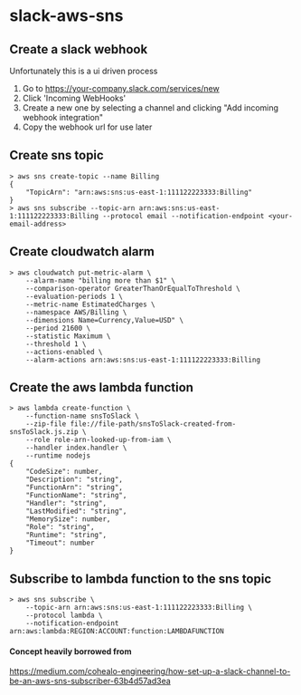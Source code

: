 # slack-aws-sns

## Create a slack webhook
Unfortunately this is a ui driven process

1. Go to https://your-company.slack.com/services/new
1. Click 'Incoming WebHooks'
1. Create a new one by selecting a channel and clicking "Add incoming webhook integration"
1. Copy the webhook url for use later

## Create sns topic
```
> aws sns create-topic --name Billing
{
    "TopicArn": "arn:aws:sns:us-east-1:111122223333:Billing"
}
> aws sns subscribe --topic-arn arn:aws:sns:us-east-1:111122223333:Billing --protocol email --notification-endpoint <your-email-address>
```

## Create cloudwatch alarm
```
> aws cloudwatch put-metric-alarm \
	--alarm-name "billing more than $1" \
	--comparison-operator GreaterThanOrEqualToThreshold \
	--evaluation-periods 1 \
	--metric-name EstimatedCharges \
	--namespace AWS/Billing \
	--dimensions Name=Currency,Value=USD" \
	--period 21600 \
	--statistic Maximum \
	--threshold 1 \
	--actions-enabled \
	--alarm-actions arn:aws:sns:us-east-1:111122223333:Billing
```

## Create the aws lambda function
```
> aws lambda create-function \
	--function-name snsToSlack \
	--zip-file file://file-path/snsToSlack-created-from-snsToSlack.js.zip \
	--role role-arn-looked-up-from-iam \
	--handler index.handler \
	--runtime nodejs
{
    "CodeSize": number,
    "Description": "string",
    "FunctionArn": "string",
    "FunctionName": "string",
    "Handler": "string",
    "LastModified": "string",
    "MemorySize": number,
    "Role": "string",
    "Runtime": "string",
    "Timeout": number
}
```

## Subscribe to lambda function to the sns topic
```
> aws sns subscribe \
    --topic-arn arn:aws:sns:us-east-1:111122223333:Billing \
    --protocol lambda \
    --notification-endpoint arn:aws:lambda:REGION:ACCOUNT:function:LAMBDAFUNCTION
```

#### Concept heavily borrowed from
https://medium.com/cohealo-engineering/how-set-up-a-slack-channel-to-be-an-aws-sns-subscriber-63b4d57ad3ea
